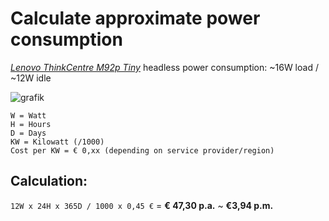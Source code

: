 # Calculate approximate power consumption

[*Lenovo ThinkCentre M92p Tiny*](https://github.com/scubamuc/scubamuc.github.io#11-hardware) headless power consumption: ~16W load / ~12W idle

![grafik](https://user-images.githubusercontent.com/54933878/234572976-7263ad71-4a60-49cc-a899-d5d5d3499c64.png)

```
W = Watt
H = Hours
D = Days
KW = Kilowatt (/1000)
Cost per KW = € 0,xx (depending on service provider/region)
```
## Calculation:

`12W x 24H x 365D / 1000 x 0,45 €` = **€ 47,30 p.a.** ~ **€3,94 p.m.**
